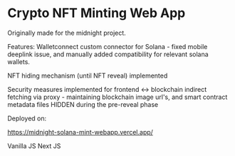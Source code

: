 # Crypto NFT Minting Web App

Originally made for the midnight project.

Features: 
Walletconnect custom connector for Solana - fixed mobile deeplink issue, and manually added compatibility for relevant solana wallets.

NFT hiding mechanism (until NFT reveal) implemented

Security measures implemented for frontend <-> blockchain indirect fetching via proxy - maintaining blockchain image url's, and smart contract metadata files HIDDEN during the pre-reveal phase

Deployed on: 

https://midnight-solana-mint-webapp.vercel.app/

Vanilla JS Next JS
